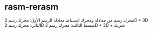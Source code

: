 # rasm-rerasm
محرك رسم من معادلة ومحرك استنباط معادلة الرسم
الأول: محرك رسم 2D + 3D
الثاني: محرك رسم 2D مبسط
الثالث: محرك رسم 2D + 3D + تحريك

